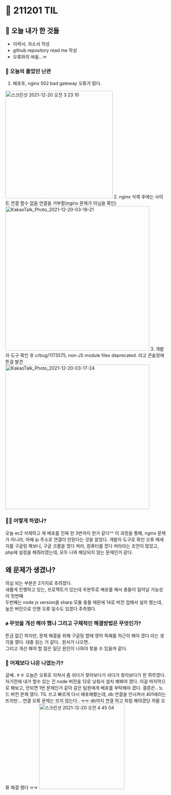 # :rocket: 211201 TIL

## :seedling: 오늘 내가 한 것들
* 이력서, 자소서 작성  
* github repository read me 작성  
* 오류와의 싸움...ㅠ

### :speech_balloon: 오늘의 풀었던 난관
1. 배포후, nginx 502 bad gateway 오류가 떴다. 
<img width="336" alt="스크린샷 2021-12-20 오전 3 23 10" src="https://user-images.githubusercontent.com/88166362/146686408-e2cc0e3a-e5f8-4ecc-b368-bf95b6649b0e.png">
2. nginx 삭제 후에는 사이트 연결 할수 없음 연결을 거부함(nginx 문제가 아님을 확인)
<img width="451" alt="KakaoTalk_Photo_2021-12-20-03-18-21" src="https://user-images.githubusercontent.com/88166362/146686204-8c66342e-8313-41ec-bb16-f96e58542d3a.png">
3. 개발자 도구 확인 후 crbug/1173575, non-JS module files deprecated. 라고 콘솔창에 뜬걸 발견
<img width="451" alt="KakaoTalk_Photo_2021-12-20-03-17-24" src="https://user-images.githubusercontent.com/88166362/146686161-79c9756c-6fdd-4a31-9843-917d7714b5f4.png">

### 💫✨ 어떻게 하였나?
오늘
ec2 삭제하고 재 배포를 진짜 한 3번까지 한거 같다^^
이 과정을 통해, nginx 문제가 아니라, 아예 ip 주소로 연결이 안된다는 것을 알았다.
개발자 도구로 확인 오류 메세지를 구글링 해보니, 구글 크롬을 껐다 켜라, 컴퓨터를 껐다 켜라라는 조언이 많았고, php에 설정을 해줘라였는데,
모두 나와 해당되지 않는 문제인거 같다.

## 왜 문제가 생겼나?
의심 되는 부분은 2가지로 추려졌다.  
새롭게 진행하고 있는, 프로젝트가 있는데 우분투로 배포를 해서 충돌이 일어날 가능성이 첫번째  
두번째는 node js version을 sharp 모듈 충돌 때문에 14로 버전 업해서 설치 했는데, 높은 버전으로 인핸 오류 일수도 있겠다 추측했다.

### :fist: 무엇을 개선 해야 했나  그리고 구체적인 해결방법은 무엇인가?
뜬금 없긴 하지만, 문제 해결을 위해 구글링 할때 영어 독해를 차근히 해야 겠다 라는 생각을 했다.
대충 읽는 거 같다.. 원서가 나오면..    
그리고 개선 해야 할 점은 일단 원인이 나와야 찾을 수 있을꺼 같다.

### :muscle: 어제보다 나은 나였는가?  
글쎄..ㅎㅎ 
오늘은 오류로 지쳐서 좀 쉬다가 찾아보다가 쉬다가 찾아보다가 한 하루였다.
자기전에 내가 할수 있는 건 node 버전을 12로 낮춰서 설치 해봐야 겠다.
이걸 마지막으로 해보고, 
안되면 1번 문제인거 같아 같은 팀원에게 배포를 부탁해야 겠다.
결론은.. 노드 버전 문제 였다. TIL 쓰고  빠르게 다시 배포해봤는데, 
db 연결을 안시켜서 401에러는 뜨지만... 연결 오류 문제는 뜨지 않는다.. ㅠㅠ
db까지 연결 하고 취침 해야겠당
꺄올 오류 해결 했다 ㅠㅠ
<img width="267" alt="스크린샷 2021-12-20 오전 4 45 04" src="https://user-images.githubusercontent.com/88166362/146689211-34a7083b-e008-4d2e-aeb3-0b8d62ee8827.png">
